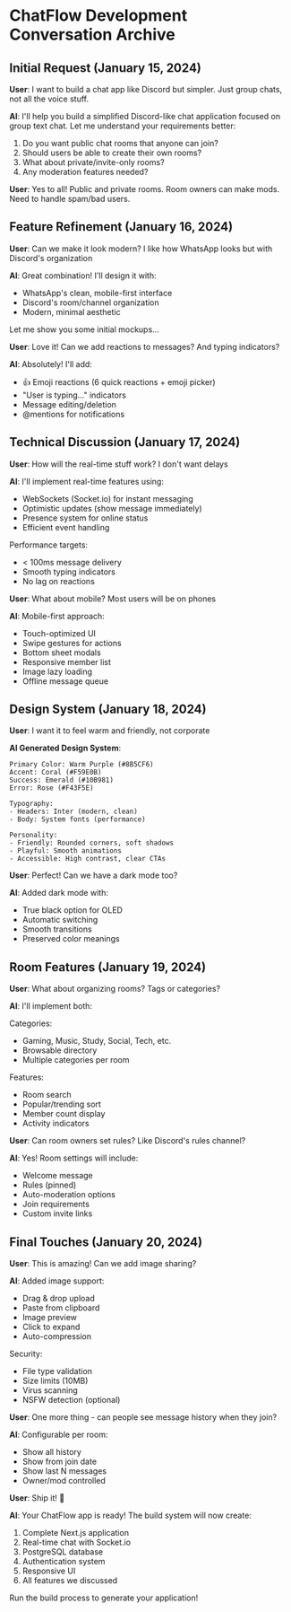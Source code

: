 # ChatFlow Development Conversation Archive

## Initial Request (January 15, 2024)

**User**: I want to build a chat app like Discord but simpler. Just group chats, not all the voice stuff.

**AI**: I'll help you build a simplified Discord-like chat application focused on group text chat. Let me understand your requirements better:

1. Do you want public chat rooms that anyone can join?
2. Should users be able to create their own rooms?
3. What about private/invite-only rooms?
4. Any moderation features needed?

**User**: Yes to all! Public and private rooms. Room owners can make mods. Need to handle spam/bad users.

## Feature Refinement (January 16, 2024)

**User**: Can we make it look modern? I like how WhatsApp looks but with Discord's organization

**AI**: Great combination! I'll design it with:
- WhatsApp's clean, mobile-first interface
- Discord's room/channel organization
- Modern, minimal aesthetic

Let me show you some initial mockups...

**User**: Love it! Can we add reactions to messages? And typing indicators?

**AI**: Absolutely! I'll add:
- 👍 Emoji reactions (6 quick reactions + emoji picker)
- "User is typing..." indicators
- Message editing/deletion
- @mentions for notifications

## Technical Discussion (January 17, 2024)

**User**: How will the real-time stuff work? I don't want delays

**AI**: I'll implement real-time features using:
- WebSockets (Socket.io) for instant messaging
- Optimistic updates (show message immediately)
- Presence system for online status
- Efficient event handling

Performance targets:
- < 100ms message delivery
- Smooth typing indicators
- No lag on reactions

**User**: What about mobile? Most users will be on phones

**AI**: Mobile-first approach:
- Touch-optimized UI
- Swipe gestures for actions
- Bottom sheet modals
- Responsive member list
- Image lazy loading
- Offline message queue

## Design System (January 18, 2024)

**User**: I want it to feel warm and friendly, not corporate

**AI Generated Design System**:
```
Primary Color: Warm Purple (#8B5CF6)
Accent: Coral (#F59E0B)
Success: Emerald (#10B981)
Error: Rose (#F43F5E)

Typography:
- Headers: Inter (modern, clean)
- Body: System fonts (performance)

Personality:
- Friendly: Rounded corners, soft shadows
- Playful: Smooth animations
- Accessible: High contrast, clear CTAs
```

**User**: Perfect! Can we have a dark mode too?

**AI**: Added dark mode with:
- True black option for OLED
- Automatic switching
- Smooth transitions
- Preserved color meanings

## Room Features (January 19, 2024)

**User**: What about organizing rooms? Tags or categories?

**AI**: I'll implement both:

Categories:
- Gaming, Music, Study, Social, Tech, etc.
- Browsable directory
- Multiple categories per room

Features:
- Room search
- Popular/trending sort
- Member count display
- Activity indicators

**User**: Can room owners set rules? Like Discord's rules channel?

**AI**: Yes! Room settings will include:
- Welcome message
- Rules (pinned)
- Auto-moderation options
- Join requirements
- Custom invite links

## Final Touches (January 20, 2024)

**User**: This is amazing! Can we add image sharing?

**AI**: Added image support:
- Drag & drop upload
- Paste from clipboard
- Image preview
- Click to expand
- Auto-compression

Security:
- File type validation
- Size limits (10MB)
- Virus scanning
- NSFW detection (optional)

**User**: One more thing - can people see message history when they join?

**AI**: Configurable per room:
- Show all history
- Show from join date
- Show last N messages
- Owner/mod controlled

**User**: Ship it! 🚀

**AI**: Your ChatFlow app is ready! The build system will now create:
1. Complete Next.js application
2. Real-time chat with Socket.io
3. PostgreSQL database
4. Authentication system
5. Responsive UI
6. All features we discussed

Run the build process to generate your application!